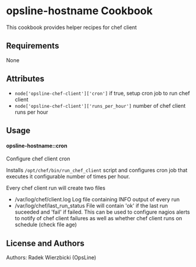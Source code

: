 opsline-hostname Cookbook
=========================
This cookbook provides helper recipes for chef client


Requirements
------------
None


Attributes
----------
* `node['opsline-chef-client']['cron']`
if true, setup cron job to run chef client
* `node['opsline-chef-client']['runs_per_hour']`
number of chef client runs per hour


Usage
-----
#### opsline-hostname::cron
Configure chef client cron

Installs `/opt/chef/bin/run_chef_client` script and configures cron job
that executes it configurable number of times per hour.

Every chef client run will create two files
* /var/log/chef/client.log
Log file containing INFO output of every run
* /var/log/chef/last_run_status
File will contain 'ok' if the last run suceeded and 'fail' if failed.
This can be used to configure nagios alerts to notify of chef client failures
as well as whether chef client runs on schedule (check file age)


License and Authors
-------------------
Authors: Radek Wierzbicki (OpsLine)
